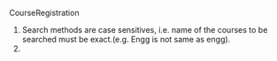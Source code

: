 CourseRegistration

1. Search methods are case sensitives, i.e. name of the courses to be searched must be exact.(e.g. Engg is not same as engg).
2. 
